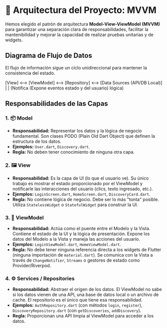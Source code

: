 # 📐 Arquitectura del Proyecto: MVVM

Hemos elegido el patrón de arquitectura **Model-View-ViewModel (MVVM)** para garantizar una separación clara de responsabilidades, facilitar la mantenibilidad y mejorar la capacidad de realizar pruebas unitarias y de widgets.

## Diagrama de Flujo de Datos

El flujo de información sigue un ciclo unidireccional para mantener la consistencia del estado.




[View] <--> [ViewModel] <--> [Repository] <--> [Data Sources (API/DB Local)] | | (Notifica (Expone eventos estado y del usuario) lógica)

## Responsabilidades de las Capas

### 1. 📦 Model
-   **Responsabilidad:** Representar los datos y la lógica de negocio fundamental. Son clases PODO (Plain Old Dart Object) que definen la estructura de los datos.
-   **Ejemplos:** `User.dart`, `Discovery.dart`.
-   **Regla:** No deben tener conocimiento de ninguna otra capa.

### 2. 🖼️ View
-   **Responsabilidad:** Es la capa de UI (lo que el usuario ve). Su único trabajo es mostrar el estado proporcionado por el ViewModel y notificarle las interacciones del usuario (clics, texto ingresado, etc.).
-   **Ejemplos:** `LoginScreen.dart`, `HomeScreen.dart`, `DiscoveryCard.dart`.
-   **Regla:** No contiene lógica de negocio. Debe ser lo más "tonta" posible. Utiliza `StatelessWidget` o `StatefulWidget` para construir la UI.

### 3. 🧠 ViewModel
-   **Responsabilidad:** Actúa como el puente entre el Modelo y la Vista. Contiene el estado de la UI y la lógica de presentación. Expone los datos del Modelo a la Vista y maneja las acciones del usuario.
-   **Ejemplos:** `LoginViewModel.dart`, `HomeViewModel.dart`.
-   **Regla:** No debe tener ninguna referencia directa a los widgets de Flutter (ninguna importación de `material.dart`). Se comunica con la Vista a través de `ChangeNotifier`, `Streams` o gestores de estado como Provider/Riverpod.

### 4. ⚙️ Services / Repositories
-   **Responsabilidad:** Abstraer el origen de los datos. El ViewModel no sabe si los datos vienen de una API, una base de datos local o un archivo de cache. El repositorio es el único que tiene esa responsabilidad.
-   **Ejemplos:** `AuthRepository.dart` (con métodos `login`, `register`), `DiscoveryRepository.dart` (con `getDiscoveries`, `addDiscovery`).
-   **Regla:** Proporcionan una API limpia al ViewModel para acceder a los datos.
